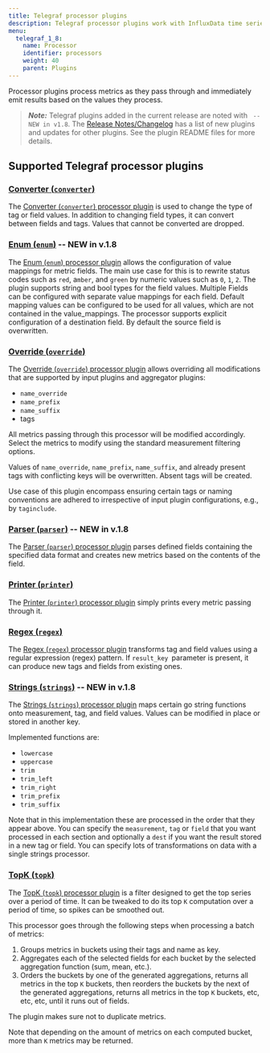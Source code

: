 ```yaml
---
title: Telegraf processor plugins
description: Telegraf processor plugins work with InfluxData time series platform to process metrics and emit results based on the values processed.
menu:
  telegraf_1_8:
    name: Processor
    identifier: processors
    weight: 40
    parent: Plugins
---
```


Processor plugins process metrics as they pass through and immediately emit results based on the values they process.

> ***Note:*** Telegraf plugins added in the current release are noted with ` -- NEW in v1.8`.
>The [Release Notes/Changelog](/telegraf/v1.8/about_the_project/release-notes-changelog) has a list of new plugins and updates for other plugins. See the plugin README files for more details.


## Supported Telegraf processor plugins


### [Converter (`converter`)](https://github.com/influxdata/telegraf/tree/release-1.8/plugins/processors/converter)

The [Converter (`converter`) processor plugin](https://github.com/influxdata/telegraf/tree/release-1.8/plugins/processors/converter) is used to change the type of tag or field values. In addition to changing field types, it can convert between fields and tags. Values that cannot be converted are dropped.

### [Enum (`enum`)](https://github.com/influxdata/telegraf/tree/release-1.8/plugins/processors/enum) -- NEW in v.1.8

The [Enum (`enum`) processor plugin](https://github.com/influxdata/telegraf/tree/release-1.8/plugins/processors/enum) allows the configuration of value mappings for metric fields. The main use case for this is to rewrite status codes such as `red`, a`mber`, and `green` by numeric values such as `0`, `1`, `2`. The plugin supports string and bool types for the field values. Multiple Fields can be configured with separate value mappings for each field. Default mapping values can be configured to be used for all values, which are not contained in the value_mappings. The processor supports explicit configuration of a destination field. By default the source field is overwritten.

### [Override (`override`)](https://github.com/influxdata/telegraf/tree/release-1.8/plugins/processors/override)

The [Override (`override`) processor plugin](https://github.com/influxdata/telegraf/tree/release-1.8/plugins/processors/override) allows overriding all modifications that are supported by input plugins and aggregator plugins:

* `name_override`
* `name_prefix`
* `name_suffix`
* tags

All metrics passing through this processor will be modified accordingly. Select the metrics to modify using the standard measurement filtering options.

Values of `name_override`, `name_prefix`, `name_suffix`, and already present tags with conflicting keys will be overwritten. Absent tags will be created.

Use case of this plugin encompass ensuring certain tags or naming conventions are adhered to irrespective of input plugin configurations, e.g., by `taginclude`.

### [Parser (`parser`)](https://github.com/influxdata/telegraf/tree/release-1.8/plugins/processors/parser) -- NEW in v.1.8

The [Parser (`parser`) processor plugin](https://github.com/influxdata/telegraf/tree/release-1.8/plugins/processors/parser) parses defined fields containing the specified data format and creates new metrics based on the contents of the field.

### [Printer (`printer`)](https://github.com/influxdata/telegraf/tree/release-1.8/plugins/processors/printer)

The [Printer (`printer`) processor plugin](https://github.com/influxdata/telegraf/tree/release-1.8/plugins/processors/printer) simply prints every metric passing through it.

### [Regex (`regex`)](https://github.com/influxdata/telegraf/tree/release-1.8/plugins/processors/regex)

The [Regex (`regex`) processor plugin](https://github.com/influxdata/telegraf/tree/release-1.8/plugins/processors/regex) transforms tag and field values using a regular expression (regex) pattern. If `result_key `parameter is present, it can produce new tags and fields from existing ones.

### [Strings (`strings`)](https://github.com/influxdata/telegraf/tree/release-1.8/plugins/processors/strings) -- NEW in v.1.8

The [Strings (`strings`) processor plugin](https://github.com/influxdata/telegraf/tree/release-1.8/plugins/processors/strings) maps certain go string functions onto measurement, tag, and field values. Values can be modified in place or stored in another key.

Implemented functions are:

* `lowercase`
* `uppercase`
* `trim`
* `trim_left`
* `trim_right`
* `trim_prefix`
* `trim_suffix`

Note that in this implementation these are processed in the order that they appear above. You can specify the `measurement`, `tag` or `field` that you want processed in each section and optionally a `dest` if you want the result stored in a new tag or field. You can specify lots of transformations on data with a single strings processor.

### [TopK (`topk`)](https://github.com/influxdata/telegraf/tree/release-1.8/plugins/processors/topk)

The [TopK (`topk`) processor plugin](https://github.com/influxdata/telegraf/tree/release-1.8/plugins/processors/topk) is a filter designed to get the top series over a period of time. It can be tweaked to do its top `K` computation over a period of time, so spikes can be smoothed out.

This processor goes through the following steps when processing a batch of metrics:

1. Groups metrics in buckets using their tags and name as key.
2. Aggregates each of the selected fields for each bucket by the selected aggregation function (sum, mean, etc.).
3. Orders the buckets by one of the generated aggregations, returns all metrics in the top `K` buckets, then reorders the buckets by the next of the generated aggregations, returns all metrics in the top `K` buckets, etc, etc, etc, until it runs out of fields.

The plugin makes sure not to duplicate metrics.

Note that depending on the amount of metrics on each computed bucket, more than `K` metrics may be returned.
